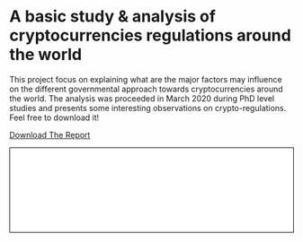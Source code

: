 # A basic study & analysis of cryptocurrencies regulations around the world

This project focus on explaining what are the major factors may influence on the different governmental approach towards cryptocurrencies around the world. The analysis was proceeded in March 2020 during PhD level studies and presents some interesting observations on crypto-regulations. Feel free to download it!

<a href="Cryptocurrency_REG_Analysis.zip" download class="md-button md-button--primary">Download The Report</a>

<iframe
    id="content"
    src="Cryptocurrency_REG_Analysis.pdf"
    width="100%"
    style="border:1px solid black;overflow:hidden;"
></iframe>
<script>
function resizeIframeToFitContent(iframe) {
    iframe.style.height = (iframe.contentWindow.document.documentElement.scrollHeight + 50) + "px";
    iframe.contentDocument.body.style["overflow"] = 'hidden';
}
window.addEventListener('load', function() {
    var iframe = document.getElementById('content');
    resizeIframeToFitContent(iframe);
});
window.addEventListener('resize', function() {
    var iframe = document.getElementById('content');
    resizeIframeToFitContent(iframe);
});
</script>